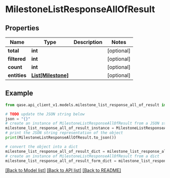 # MilestoneListResponseAllOfResult


## Properties

Name | Type | Description | Notes
------------ | ------------- | ------------- | -------------
**total** | **int** |  | [optional] 
**filtered** | **int** |  | [optional] 
**count** | **int** |  | [optional] 
**entities** | [**List[Milestone]**](Milestone.md) |  | [optional] 

## Example

```python
from qase.api_client_v1.models.milestone_list_response_all_of_result import MilestoneListResponseAllOfResult

# TODO update the JSON string below
json = "{}"
# create an instance of MilestoneListResponseAllOfResult from a JSON string
milestone_list_response_all_of_result_instance = MilestoneListResponseAllOfResult.from_json(json)
# print the JSON string representation of the object
print(MilestoneListResponseAllOfResult.to_json())

# convert the object into a dict
milestone_list_response_all_of_result_dict = milestone_list_response_all_of_result_instance.to_dict()
# create an instance of MilestoneListResponseAllOfResult from a dict
milestone_list_response_all_of_result_form_dict = milestone_list_response_all_of_result.from_dict(milestone_list_response_all_of_result_dict)
```
[[Back to Model list]](../README.md#documentation-for-models) [[Back to API list]](../README.md#documentation-for-api-endpoints) [[Back to README]](../README.md)


